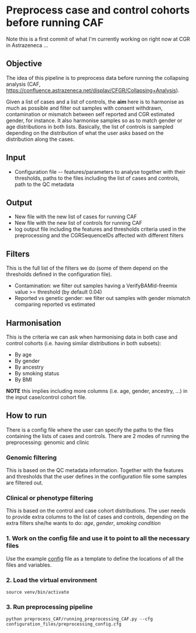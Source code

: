 # Preprocess case and control cohorts before running CAF

Note this is a first commit of what I'm currently working on right now at CGR in Astrazeneca ...

## Objective
The idea of this pipeline is to preprocess data before running the collapsing analysis (CAF, https://confluence.astrazeneca.net/display/CFGR/Collapsing+Analysis). 

Given a list of cases and a list of controls, the **aim** here is to harmonise as much as possible and filter out samples with consent withdrawn, contamination or mismatch between self reported and CGR estimated gender, for instance. It also harmonise samples so as to match gender or age distributions in both lists. Basically, the list of controls is sampled depending on the distribution of what the user asks based on the distribution along the cases.

## Input

- Configuration file -- features/parameters to analyse together with their thresholds, paths to the files including the list of cases and controls, path to the QC metadata


## Output

- New file with the new list of cases for running CAF
- New file with the new list of controls for running CAF
- log output file including the features and thresholds criteria used in the preprocessing and the CGRSequenceIDs affected with different filters

## Filters

This is the full list of the filters we do (some of them depend on the thresholds defined in the configuration file).

- Contamination: we filter out samples having a VerifyBAMId-freemix value >= threshold (by default 0.04)
- Reported vs genetic gender: we filter out samples with gender mismatch comparing reported vs estimated


## Harmonisation

This is the criteria we can ask when harmonising data in both case and control cohorts (i.e. having similar distributions in both subsets):

- By age
- By gender
- By ancestry
- By smoking status
- By BMI

**NOTE** this implies including more columns (i.e. age, gender, ancestry, ...) in the input case/control cohort file.

## How to run
There is a config file where the user can specify the paths to the files containing the lists of cases and controls. There are 2 modes of running the preprocessing: genomic and clinic

### Genomic filtering
This is based on the QC metadata information. Together with the features and thresholds that the user defines in the configuration file some samples are filtered out.

### Clinical or phenotype filtering
This is based on the control and case cohort distributions. The user needs to provide extra columns to the list of cases and controls, depending on the extra filters she/he wants to do: _age_, _gender_, _smoking condition_


### 1. Work on the config file and use it to point to all the necessary files
Use the example [config](https://github.com/AstraZeneca-CGR/preprocess_CAF/blob/master/configuration_files/preprocessing_config.cfg) file as a template to define the locations of all the files and variables.

### 2. Load the virtual environment
```
source venv/bin/activate

```

### 3. Run preprocessing pipeline
```
python preprocess_CAF/running_preprocessing_CAF.py --cfg configuration_files/preprocessing_config.cfg

```

